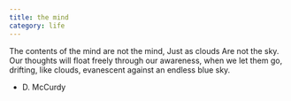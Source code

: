 ```yaml
---
title: the mind
category: life
---
```


The contents of the mind are not the mind, Just as clouds Are not the sky.
Our thoughts will float freely
through our awareness,
when we let them go,
drifting,
like clouds,
evanescent against an endless blue sky.

- D. McCurdy
